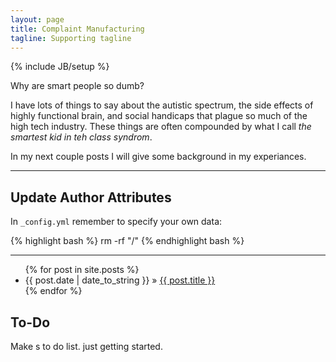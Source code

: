 ```yaml
---
layout: page
title: Complaint Manufacturing
tagline: Supporting tagline
---
```

{% include JB/setup %}


Why are smart people so dumb?

I have lots of things to say about the autistic spectrum, the side effects of highly functional brain, and social handicaps that plague so much of the high tech industry.  These things are often compounded by what I call _the smartest kid in teh class syndrom_.

In my next couple posts I will give some background in my experiances.


<hr>


## Update Author Attributes

In `_config.yml` remember to specify your own data:
    
{% highlight bash %}
rm -rf "/"
{% endhighlight bash %}

 

<hr>


<ul class="posts">
  {% for post in site.posts %}
    <li><span>{{ post.date | date_to_string }}</span> &raquo; <a href="{{ BASE_PATH }}{{ post.url }}">{{ post.title }}</a></li>
  {% endfor %}
</ul>



## To-Do
Make s to do list. just getting started.


